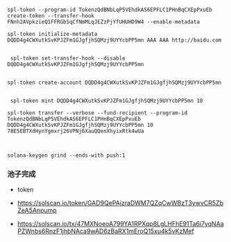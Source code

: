 ```shell

spl-token --program-id TokenzQdBNbLqP5VEhdkAS6EPFLC1PHnBqCXEpPxuEb create-token --transfer-hook FNnh2AVpkzieQ1FFRGbSqCfNmMLqJEZzPjYfUHUHD9W4 --enable-metadata

```

```shell
spl-token initialize-metadata DQDD4g4CWXutkSvKPJZFm1GJgfjhSQMzj9UYYcbPP5mn AAA AAA http://baidu.com

```

```shell

 spl-token set-transfer-hook --disable DQDD4g4CWXutkSvKPJZFm1GJgfjhSQMzj9UYYcbPP5mn

```

```shell

spl-token create-account DQDD4g4CWXutkSvKPJZFm1GJgfjhSQMzj9UYYcbPP5mn
```

```shell

 spl-token mint DQDD4g4CWXutkSvKPJZFm1GJgfjhSQMzj9UYYcbPP5mn 10
```
 

```shell
spl-token transfer --verbose --fund-recipient --program-id TokenzQdBNbLqP5VEhdkAS6EPFLC1PHnBqCXEpPxuEb DQDD4g4CWXutkSvKPJZFm1GJgfjhSQMzj9UYYcbPP5mn 10 78E5EBTXdHynYgmxrj26VPNj6XauQQenXhyixRtk4wUa


```

```shell

solana-keygen grind --ends-with push:1
```

### 池子完成
- token
- https://solscan.io/token/GAD9QePAjzraDWM7QZqCwWBzT3ywvCR5ZbZeA5Anpump

- https://solscan.io/tx/47MXNoeoA799YA1RPXqp8LgLHFhE91Ta6i7yqNAaPZWnbs6RnzF1jhbNAca9wAD6zBaRX1mEroQ15xu4k5vKzMef

